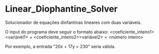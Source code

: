 # Linear_Diophantine_Solver
Solucionador de equações diofantinas lineares com duas variáveis.

O input do programa deve seguir o formato abaixo: 
<coeficiente_inteiro1><variável1> + <coeficiente_inteiro2><variável2> = <número inteiro>

Por exemplo, a entrada "20x + 17y =  230" seria válida.
